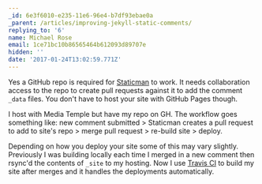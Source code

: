 ```yaml
---
_id: 6e3f6010-e235-11e6-96e4-b7df93ebae0a
_parent: /articles/improving-jekyll-static-comments/
replying_to: '6'
name: Michael Rose
email: 1ce71bc10b86565464b612093d89707e
hidden: ''
date: '2017-01-24T13:02:59.771Z'
---
```


Yes a GitHub repo is required for [Staticman](https://staticman.net/docs/) to
work. It needs collaboration access to the repo to create pull requests against
it to add the comment `_data` files. You don't have to host your site with
GitHub Pages though.

I host with Media Temple but have my repo on GH. The workflow goes something
like: new comment submitted > Staticman creates a pull request to add to site's
repo > merge pull request > re-build site > deploy.

Depending on how you deploy your site some of this may vary slightly. Previously
I was building locally each time I merged in a new comment then rsync'd the
contents of `_site` to my hosting. Now I use [Travis CI](https://travis-ci.org/)
to build my site after merges and it handles the deployments automatically.
